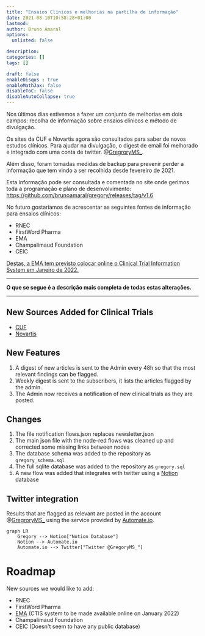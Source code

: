 ```yaml
---
title: "Ensaios Clínicos e melhorias na partilha de informação"
date: 2021-08-10T10:58:28+01:00
lastmod: 
author: Bruno Amaral
options:
  unlisted: false

description: 
categories: []
tags: []

draft: false
enableDisqus : true
enableMathJax: false
disableToC: false
disableAutoCollapse: true
---
```


Nos últimos dias estivemos a fazer um conjunto de melhorias em dois campos: recolha de informação sobre ensaios clínicos e método de divulgação.

Os sites da CUF e Novartis agora são consultados para saber de novos estudos clínicos. Para ajudar na divulgação, o digest de email foi melhorado e integrado com uma conta de twitter. @[GregroryMS_](https://twitter.com/gregoryms_).

Além disso, foram tomadas medidas de backup para prevenir perder a informação que tem vindo a ser recolhida desde fevereiro de 2021.

Esta informação pode ser consultada e comentada no site onde gerimos toda a programação e plano de desenvolvimento: https://github.com/brunoamaral/gregory/releases/tag/v1.6

No futuro gostaríamos de acrescentar as seguintes fontes de informação para ensaios clínicos:

- RNEC
- FirstWord Pharma
- EMA
- Champalimaud Foundation
- CEIC

[Destas, a EMA tem previsto colocar online o Clinical Trial Information System em Janeiro de 2022.](https://www.ema.europa.eu/en/human-regulatory/research-development/clinical-trials/clinical-trials-information-system-training-support)

---

**O que se segue é a descrição mais completa de todas estas alterações.** 

---

## New Sources Added for Clinical Trials

- [CUF](https://www.cuf.pt/cuf-academic-center/ensaios-clinicos?combine=&unidade=&estado=All&patologia=2346&especialidade=)
- [Novartis](https://www.novartis.com/clinicaltrials/recruiting-trials?title=multiple%20sclerosis)

## New Features

1. A digest of new articles is sent to the Admin every 48h so that the most relevant findings can be flagged.
2. Weekly digest is sent to the subscribers, it lists the articles flagged by the admin.
3. The Admin now receives a notification of new clinical trials as they are posted.

## Changes

1. The file  notification flows.json replaces newsletter.json
2. The main json file with the node-red flows was cleaned up and corrected some missing links between nodes
3. The database schema was added to the repository as `gregory_schema.sql`
4. The full sqlite database was added to the repository as `gregory.sql`
5. A new flow was added that integrates with twitter using a [Notion](https://www.notion.so/) database 

## Twitter integration

Results that are flagged as relevant are posted in the account @[GregroryMS_](https://twitter.com/gregoryms_) using the service provided by [Automate.io](https://automate.io/).

```mermaid
graph LR
    Gregory --> Notion["Notion Database"]
    Notion --> Automate.io
    Automate.io --> Twitter["Twitter @GregoryMS_"]
```

# Roadmap

New sources we would like to add:
 - RNEC
 - FirstWord Pharma
 - [EMA](https://www.ema.europa.eu/en/human-regulatory/research-development/clinical-trials/clinical-trials-information-system-training-support) (CTIS system to be made available online on January 2022)
 - Champalimaud Foundation
 - CEIC (Doesn't seem to have any public database)
